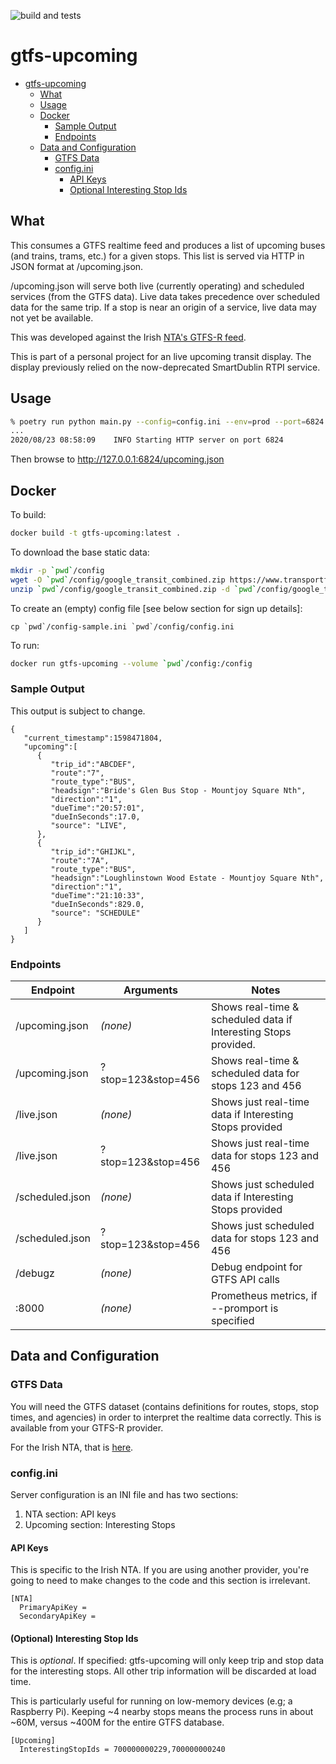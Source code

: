 ![build and tests](https://github.com/seanrees/gtfs-upcoming/actions/workflows/build.yml/badge.svg)

# gtfs-upcoming

<!-- TOC -->

- [gtfs-upcoming](#gtfs-upcoming)
    - [What](#what)
    - [Usage](#usage)
    - [Docker](#docker)
        - [Sample Output](#sample-output)
        - [Endpoints](#endpoints)
    - [Data and Configuration](#data-and-configuration)
        - [GTFS Data](#gtfs-data)
        - [config.ini](#configini)
            - [API Keys](#api-keys)
            - [Optional Interesting Stop Ids](#optional-interesting-stop-ids)

<!-- /TOC -->

## What

This consumes a GTFS realtime feed and produces a list of upcoming
buses (and trains, trams, etc.) for a given stops. This list is
served via HTTP in JSON format at /upcoming.json.

/upcoming.json will serve both live (currently operating) and scheduled services
(from the GTFS data). Live data takes precedence over scheduled data for the same
trip. If a stop is near an origin of a service, live data may not yet be
available.

This was developed against the Irish [NTA's GTFS-R feed](https://developer.nationaltransport.ie/api-details#api=gtfsr).

This is part of a personal project for an live upcoming transit display.
The display previously relied on the now-deprecated SmartDublin RTPI service.

## Usage

```sh
% poetry run python main.py --config=config.ini --env=prod --port=6824 --promport=8000
...
2020/08/23 08:58:09    INFO Starting HTTP server on port 6824
```

Then browse to http://127.0.0.1:6824/upcoming.json

## Docker

To build:

```bash
docker build -t gtfs-upcoming:latest .
```

To download the base static data:

```bash
mkdir -p `pwd`/config
wget -O `pwd`/config/google_transit_combined.zip https://www.transportforireland.ie/transitData/google_transit_combined.zip
unzip `pwd`/config/google_transit_combined.zip -d `pwd`/config/google_transit_combined

```

To create an (empty) config file [see below section for sign up details]:

```
cp `pwd`/config-sample.ini `pwd`/config/config.ini
```

To run:

```bash
docker run gtfs-upcoming --volume `pwd`/config:/config
```

### Sample Output

This output is subject to change.

```
{
   "current_timestamp":1598471804,
   "upcoming":[
      {
         "trip_id":"ABCDEF",
         "route":"7",
         "route_type":"BUS",
         "headsign":"Bride's Glen Bus Stop - Mountjoy Square Nth",
         "direction":"1",
         "dueTime":"20:57:01",
         "dueInSeconds":17.0,
         "source": "LIVE",
      },
      {
         "trip_id":"GHIJKL",
         "route":"7A",
         "route_type":"BUS",
         "headsign":"Loughlinstown Wood Estate - Mountjoy Square Nth",
         "direction":"1",
         "dueTime":"21:10:33",
         "dueInSeconds":829.0,
         "source": "SCHEDULE"
      }
   ]
}
```

### Endpoints

Endpoint | Arguments | Notes
-------- | --------- | -----
/upcoming.json | _(none)_ | Shows real-time & scheduled data if Interesting Stops provided.
/upcoming.json | ?stop=123&stop=456 | Shows real-time & scheduled data for stops 123 and 456
/live.json | _(none)_ | Shows just real-time data if Interesting Stops provided
/live.json | ?stop=123&stop=456 | Shows just real-time data for stops 123 and 456
/scheduled.json | _(none)_ | Shows just scheduled data if Interesting Stops provided
/scheduled.json | ?stop=123&stop=456 | Shows just scheduled data for stops 123 and 456
/debugz | _(none)_ | Debug endpoint for GTFS API calls
:8000 | _(none)_ | Prometheus metrics, if --promport is specified

## Data and Configuration

### GTFS Data

You will need the GTFS dataset (contains definitions for routes, stops,
stop times, and agencies) in order to interpret the realtime data
correctly. This is available from your GTFS-R provider.

For the Irish NTA, that is [here](https://www.transportforireland.ie/transitData/google_transit_combined.zip).

### config.ini

Server configuration is an INI file and has two sections:

1. NTA section: API keys
1. Upcoming section: Interesting Stops

#### API Keys

This is specific to the Irish NTA. If you are using another provider, you're
going to need to make changes to the code and this section is irrelevant.

```
[NTA]
  PrimaryApiKey =
  SecondaryApiKey =
```

#### (Optional) Interesting Stop Ids

This is _optional_. If specified: gtfs-upcoming will only keep trip and stop
data for the interesting stops. All other trip information will be discarded
at load time.

This is particularly useful for running on low-memory devices (e.g; a
Raspberry Pi). Keeping ~4 nearby stops means the process runs in about ~60M,
versus ~400M for the entire GTFS database.

```
[Upcoming]
  InterestingStopIds = 700000000229,700000000240
```
